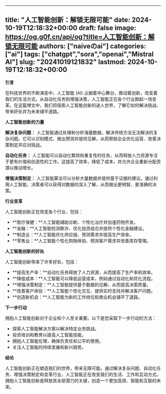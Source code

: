 
---
title: "人工智能创新：解锁无限可能"
date: 2024-10-19T12:18:32+00:00
draft: false
image: https://og.g0f.cn/api/og?title=人工智能创新：解锁无限可能
authors: ["naiveのai"]
categories: ["ai"]
tags: ["chatgpt","sora","openai","Mistral AI"]
slug: "20241019121832"
lastmod: 2024-10-19T12:18:32+00:00
---
**引言**

在科技世界的不断演变中，人工智能 (AI) 占据着中心舞台，推动着创新，改变着我们的生活方式。从自动化任务到增强决策，人工智能正在各个行业掀起一场变革。在这篇博文中，我们将探索人工智能创新的迷人世界，了解它如何解决挑战、带来好处并为未来铺平道路。

**人工智能创新的力量**

**解决复杂问题：**
人工智能通过处理和分析海量数据，解决传统方法无法解决的复杂问题。它可以识别模式、做出预测并提供见解，从而帮助企业优化运营、改善决策制定并应对挑战。

**自动化任务：**
人工智能可以自动化繁琐和重复性的任务，从而释放人力资源专注于更有价值和创造性的工作。这提高了效率，降低了成本，并允许企业重新分配资源以推动增长。

**增强决策制定：**
人工智能算法可以分析大量数据并提供基于证据的建议。通过利用人工智能，决策者可以获得对数据的深入了解，从而做出更明智、更准确的决策。

**行业变革**

人工智能创新正在改变各个行业，包括：

* **医疗保健：**人工智能辅助诊断、个性化治疗并加速药物开发。
* **金融：**人工智能检测欺诈、优化投资组合并提供个性化金融建议。
* **制造业：**人工智能优化供应链、预测需求并提高生产效率。
* **零售业：**人工智能个性化购物体验、预测客户需求并改善库存管理。

**人工智能创新的好处**

人工智能创新带来了许多好处，包括：

* **提高生产率：**自动化任务释放了人力资源，从而提高了生产率和效率。
* **降低成本：**人工智能可以降低运营成本，例如通过自动化和优化流程。
* **增强决策制定：**人工智能提供基于数据的见解，从而提高决策质量。
* **改善客户体验：**人工智能个性化交互、提供实时支持并解决客户问题。
* **创造新机会：**人工智能为新的工作岗位和商业机会铺平了道路。

**下一步行动**

拥抱人工智能创新对于企业和个人至关重要。以下是您采取下一步行动的方法：

* 探索人工智能解决方案以解决特定业务挑战。
* 投资培训和教育以提高人工智能技能。
* 拥抱人工智能伦理，确保负责任和公平的使用。
* 关注人工智能的持续发展和新兴趋势。

**结论**

人工智能创新正在塑造我们的世界，带来无限可能。通过解决复杂问题、自动化任务、增强决策制定和变革行业，人工智能正在改变我们的生活、工作和互动方式。拥抱人工智能创新是释放其全部潜力的关键，创造一个更加高效、智能和互联的未来。